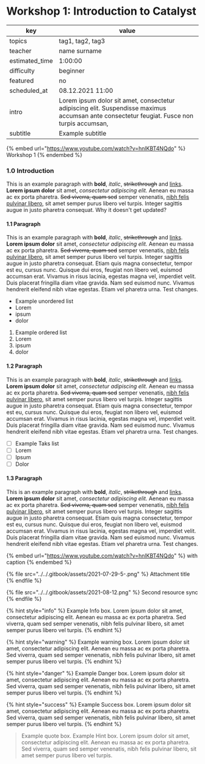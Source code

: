 # Workshop 1: Introduction to Catalyst

| key             | value                                                                                                                                      |
| --------------- | ------------------------------------------------------------------------------------------------------------------------------------------ |
| topics          | tag1, tag2, tag3                                                                                                                           |
| teacher         | name surname                                                                                                                               |
| estimated\_time | 1:00:00                                                                                                                                    |
| difficulty      | beginner                                                                                                                                   |
| featured        | no                                                                                                                                         |
| scheduled\_at   | 08.12.2021 11:00                                                                                                                           |
| intro           | Lorem ipsum dolor sit amet, consectetur adipiscing elit. Suspendisse maximus accumsan ante consectetur feugiat. Fusce non turpis accumsan, |
| subtitle        | Example subtitle                                                                                                                           |

{% embed url="https://www.youtube.com/watch?v=hnlKBT4NQdo" %}
Workshop 1
{% endembed %}

### 1.0 Introduction

This is an example paragraph with **bold**, _italic_, ~~strikethrough~~ and [links](workshop-1-introduction-to-catalyst.md#heading-1). **Lorem ipsum dolor** sit amet, _consectetur adipiscing elit._ Aenean eu massa ac ex porta pharetra. ~~Sed viverra, quam sed~~ semper venenatis, [nibh felis pulvinar libero](workshop-1-introduction-to-catalyst.md#heading-1), sit amet semper purus libero vel turpis. Integer sagittis augue in justo pharetra consequat. Why it doesn't get updated?

#### 1.1 Paragraph

This is an example paragraph with **bold**, _italic_, ~~strikethrough~~ and [links](workshop-1-introduction-to-catalyst.md#heading-1). **Lorem ipsum dolor** sit amet, _consectetur adipiscing elit._ Aenean eu massa ac ex porta pharetra. ~~Sed viverra, quam sed~~ semper venenatis, [nibh felis pulvinar libero](workshop-1-introduction-to-catalyst.md#heading-1), sit amet semper purus libero vel turpis. Integer sagittis augue in justo pharetra consequat. Etiam quis magna consectetur, tempor est eu, cursus nunc. Quisque dui eros, feugiat non libero vel, euismod accumsan erat. Vivamus in risus lacinia, egestas magna vel, imperdiet velit. Duis placerat fringilla diam vitae gravida. Nam sed euismod nunc. Vivamus hendrerit eleifend nibh vitae egestas. Etiam vel pharetra urna. Test changes.

* Example unordered list
* Lorem
* ipsum
* dolor

1. Example ordered list
2. Lorem
3. ipsum
4. dolor

#### 1.2 Paragraph

This is an example paragraph with **bold**, _italic_, ~~strikethrough~~ and [links](workshop-1-introduction-to-catalyst.md#heading-1). **Lorem ipsum dolor** sit amet, _consectetur adipiscing elit._ Aenean eu massa ac ex porta pharetra. ~~Sed viverra, quam sed~~ semper venenatis, [nibh felis pulvinar libero](workshop-1-introduction-to-catalyst.md#heading-1), sit amet semper purus libero vel turpis. Integer sagittis augue in justo pharetra consequat. Etiam quis magna consectetur, tempor est eu, cursus nunc. Quisque dui eros, feugiat non libero vel, euismod accumsan erat. Vivamus in risus lacinia, egestas magna vel, imperdiet velit. Duis placerat fringilla diam vitae gravida. Nam sed euismod nunc. Vivamus hendrerit eleifend nibh vitae egestas. Etiam vel pharetra urna. Test changes.

* [ ] Example Taks list
* [ ] Lorem
* [ ] Ipsum
* [ ] Dolor

#### 1.3 Paragraph

This is an example paragraph with **bold**, _italic_, ~~strikethrough~~ and [links](workshop-1-introduction-to-catalyst.md#heading-1). **Lorem ipsum dolor** sit amet, _consectetur adipiscing elit._ Aenean eu massa ac ex porta pharetra. ~~Sed viverra, quam sed~~ semper venenatis, [nibh felis pulvinar libero](workshop-1-introduction-to-catalyst.md#heading-1), sit amet semper purus libero vel turpis. Integer sagittis augue in justo pharetra consequat. Etiam quis magna consectetur, tempor est eu, cursus nunc. Quisque dui eros, feugiat non libero vel, euismod accumsan erat. Vivamus in risus lacinia, egestas magna vel, imperdiet velit. Duis placerat fringilla diam vitae gravida. Nam sed euismod nunc. Vivamus hendrerit eleifend nibh vitae egestas. Etiam vel pharetra urna. Test changes.

{% embed url="https://www.youtube.com/watch?v=hnlKBT4NQdo" %}
with caption
{% endembed %}

{% file src="../../.gitbook/assets/2021-07-29-5-.png" %}
Attachment title
{% endfile %}

{% file src="../../.gitbook/assets/2021-08-12.png" %}
Second resource sync
{% endfile %}

{% hint style="info" %}
Example Info box. Lorem ipsum dolor sit amet, consectetur adipiscing elit. Aenean eu massa ac ex porta pharetra. Sed viverra, quam sed semper venenatis, nibh felis pulvinar libero, sit amet semper purus libero vel turpis.
{% endhint %}

{% hint style="warning" %}
Example warning box. Lorem ipsum dolor sit amet, consectetur adipiscing elit. Aenean eu massa ac ex porta pharetra. Sed viverra, quam sed semper venenatis, nibh felis pulvinar libero, sit amet semper purus libero vel turpis.
{% endhint %}

{% hint style="danger" %}
Example Danger box. Lorem ipsum dolor sit amet, consectetur adipiscing elit. Aenean eu massa ac ex porta pharetra. Sed viverra, quam sed semper venenatis, nibh felis pulvinar libero, sit amet semper purus libero vel turpis.
{% endhint %}

{% hint style="success" %}
Example Success box. Lorem ipsum dolor sit amet, consectetur adipiscing elit. Aenean eu massa ac ex porta pharetra. Sed viverra, quam sed semper venenatis, nibh felis pulvinar libero, sit amet semper purus libero vel turpis.
{% endhint %}

> Example quote box. Example Hint box. Lorem ipsum dolor sit amet, consectetur adipiscing elit. Aenean eu massa ac ex porta pharetra. Sed viverra, quam sed semper venenatis, nibh felis pulvinar libero, sit amet semper purus libero vel turpis.
